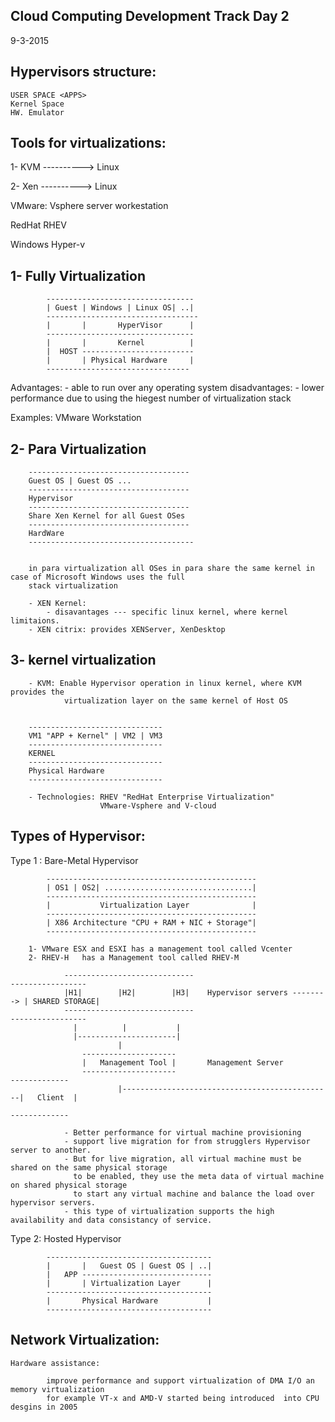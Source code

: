 Cloud Computing Development Track Day 2
----------------------------------------
9-3-2015

Hypervisors structure:
----------------------

	USER SPACE <APPS>
	Kernel Space
	HW. Emulator
	
Tools for virtualizations:
--------------------------

1- KVM ---------->	Linux

2- Xen ----------> Linux	 		

VMware:
		Vsphere
		server workestation
	
RedHat	RHEV

Windows	Hyper-v


1- Fully Virtualization 
--------------------------
	
			---------------------------------
			| Guest	| Windows | Linux OS| ..|
			----------------------------------
			|		| 		HyperVisor		|
			---------------------------------
			|		|		Kernel 			|
			|  HOST	-------------------------
			|		| Physical Hardware		|
			--------------------------------
 Advantages:
	- able to run over any operating system
 disadvantages:
	- lower performance due to using the hiegest number of virtualization stack
	
 Examples:
		VMware Workstation


2- Para Virtualization
-----------------------

		------------------------------------
		Guest OS | Guest OS ...
		------------------------------------
		Hypervisor
		------------------------------------
		Share Xen Kernel for all Guest OSes
		------------------------------------
		HardWare
		-------------------------------------
		
		
		in para virtualization all OSes in para share the same kernel in case of Microsoft Windows uses the full
		stack virtualization

		- XEN Kernel:
			- disavantages --- specific linux kernel, where kernel limitaions.
		- XEN citrix: provides XENServer, XenDesktop
		
		
3- kernel virtualization
-------------------------

		- KVM: Enable Hypervisor operation in linux kernel, where KVM provides the 
				virtualization layer on the same kernel of Host OS
		
		
		------------------------------
		VM1 "APP + Kernel" | VM2 | VM3
		------------------------------
		KERNEL
		------------------------------
		Physical Hardware
		------------------------------
		
		- Technologies: RHEV "RedHat Enterprise Virtualization"
						VMware-Vsphere and V-cloud
						

Types of Hypervisor:
--------------------

Type 1 : Bare-Metal Hypervisor

			-----------------------------------------------
			| OS1 | OS2| .................................| 
			-----------------------------------------------
			|			Virtualization Layer			  |
			-----------------------------------------------
			| X86 Architecture "CPU + RAM + NIC + Storage"|
			-----------------------------------------------

		1- VMware ESX and ESXI has a management tool called Vcenter
		2- RHEV-H	has a Management tool called RHEV-M
		
				-----------------------------								 -----------------	
				|H1|		|H2|		|H3|	Hypervisor servers --------> | SHARED STORAGE|		
				-----------------------------								 ----------------- 	
				  |			 |			 |
				  |----------------------|
							|
					---------------------
					|	Management Tool |		Management Server
					---------------------									-------------
							|-----------------------------------------------|	Client 	|
																			-------------
				
				- Better performance for virtual machine provisioning
				- support live migration for from strugglers Hypervisor server to another.
				- But for live migration, all virtual machine must be shared on the same physical storage
				  to be enabled, they use the meta data of virtual machine on shared physical storage 
				  to start any virtual machine and balance the load over hypervisor servers.
				- this type of virtualization supports the high availability and data consistancy of service. 

Type 2: Hosted Hypervisor

			-------------------------------------
			|		|	Guest OS | Guest OS	| ..|
			|	APP	-----------------------------
			|		| Virtualization Layer		|
			-------------------------------------
			|		Physical Hardware			|
			-------------------------------------



Network Virtualization:
-----------------------

	Hardware assistance:
	
			improve performance and support virtualization of DMA I/O an memory virtualization 
			for example VT-x and AMD-V started being introduced  into CPU desgins in 2005
			
			
